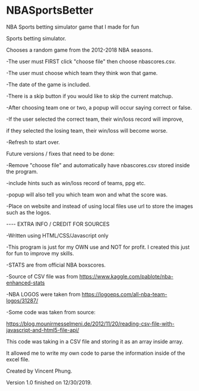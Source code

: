 # NBASportsBetter
NBA Sports betting simulator game that I made for fun  

Sports betting simulator. 

Chooses a random game from the 2012-2018 NBA seasons.

-The user must FIRST click "choose file" then choose nbascores.csv.

-The user must choose which team they think won that game.

-The date of the game is included.

-There is a skip button if you would like to skip the current matchup.

-After choosing team one or two, a popup will occur saying correct or false. 

-If the user selected the correct team, their win/loss record will improve, 

if they selected the losing team, their win/loss will become worse.

-Refresh to start over.


Future versions / fixes that need to be done:

-Remove "choose file" and automatically have nbascores.csv stored inside the program.

-include hints such as win/loss record of teams, ppg etc.

-popup will also tell you which team won and what the score was.

-Place on website and instead of using local files use url to store the images such as the logos.


---- EXTRA INFO / CREDIT FOR SOURCES

-Written using HTML/CSS/Javascript only

-This program is just for my OWN use and NOT for profit. I created this just for fun to improve my skills.

-STATS are from official NBA boxscores.

-Source of CSV file was from https://www.kaggle.com/pablote/nba-enhanced-stats

-NBA LOGOS were taken from https://logoeps.com/all-nba-team-logos/31287/

-Some code was taken from source:

 https://blog.mounirmesselmeni.de/2012/11/20/reading-csv-file-with-javascript-and-html5-file-api/
 
This code was taking in a CSV file and storing it as an array inside array.

It allowed me to write my own code to parse the information inside of the excel file.

Created by Vincent Phung.

Version 1.0 finished on 12/30/2019.
